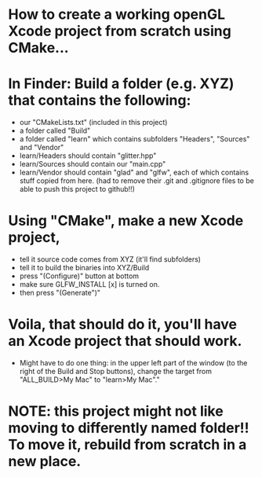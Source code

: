 # How to create a working openGL Xcode project from scratch using CMake...

# In Finder: Build a folder (e.g. XYZ) that contains the following:
* our "CMakeLists.txt" (included in this project)
* a folder called "Build"
* a folder called "learn" which contains subfolders "Headers", "Sources" and "Vendor"
* learn/Headers should contain "glitter.hpp"
* learn/Sources should contain our "main.cpp"
* learn/Vendor should contain "glad" and "glfw", each of which contains stuff copied from here. (had to remove their .git and .gitignore files to be able to push this project to github!!)

# Using "CMake", make a new Xcode project, 
* tell it source code comes from XYZ (it'll find subfolders)
* tell it to build the binaries into XYZ/Build
* press "(Configure)" button at bottom
* make sure GLFW_INSTALL [x] is turned on.
* then press "(Generate")"

# Voila, that should do it, you'll have an Xcode project that should work. 
* Might have to do one thing: in the upper left part of the window (to the right of the Build and Stop buttons), change the target from "ALL_BUILD>My Mac" to "learn>My Mac"."

# NOTE: this project might not like moving to differently named folder!! To move it, rebuild from scratch in a new place.
